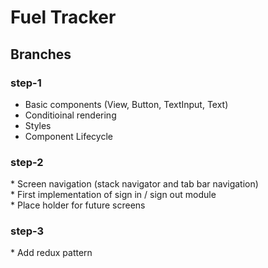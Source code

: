 # Fuel Tracker

## Branches
### step-1
* Basic components (View, Button, TextInput, Text)
* Conditioinal rendering
* Styles
* Component Lifecycle

### step-2
* Screen navigation (stack navigator and tab bar navigation)
* First implementation of sign in / sign out module
* Place holder for future screens

### step-3
* Add redux pattern